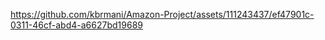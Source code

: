 





https://github.com/kbrmani/Amazon-Project/assets/111243437/ef47901c-0311-46cf-abd4-a6627bd19689

